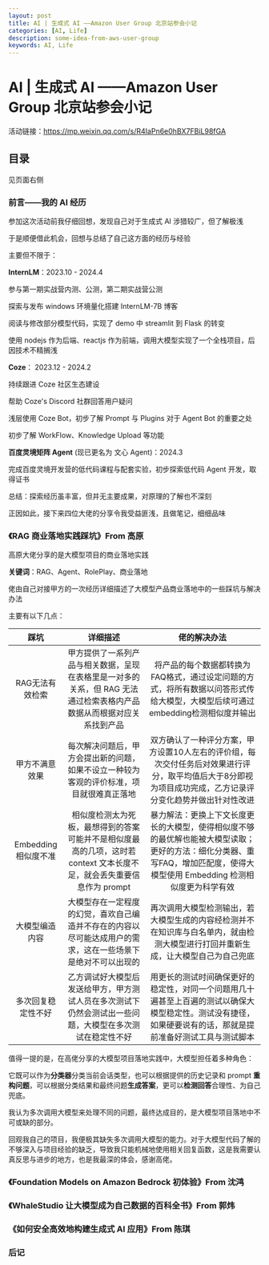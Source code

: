 ```yaml
---
layout: post
title: AI | 生成式 AI ——Amazon User Group 北京站参会小记
categories: [AI, Life]
description: some-idea-from-aws-user-group
keywords: AI, Life
---
```



# AI | 生成式 AI ——Amazon User Group 北京站参会小记

活动链接：https://mp.weixin.qq.com/s/R4IaPn6e0hBX7FBiL98fGA

## 目录

见页面右侧

### 前言——我的 AI 经历

参加这次活动前我仔细回想，发现自己对于生成式 AI 涉猎较广，但了解极浅

于是顺便借此机会，回想与总结了自己这方面的经历与经验

主要但不限于：

**InternLM**：2023.10 - 2024.4

参与第一期实战营内测、公测，第二期实战营公测

探索与发布 windows 环境量化搭建 InternLM-7B 博客

阅读与修改部分模型代码，实现了 demo 中 streamlit 到 Flask 的转变

使用 nodejs 作为后端、reactjs 作为前端，调用大模型实现了一个全栈项目，后因技术不精搁浅



**Coze**： 2023.12 - 2024.2 

持续跟进 Coze 社区生态建设 

帮助 Coze's Discord 社群回答用户疑问

浅层使用 Coze Bot，初步了解 Prompt 与 Plugins 对于 Agent Bot 的重要之处

初步了解 WorkFlow、Knowledge Upload 等功能



**百度灵境矩阵 Agent** (现已更名为 文心 Agent)：2024.3

完成百度灵境开发营的低代码课程与配套实验，初步探索低代码 Agent 开发，取得证书



总结：探索经历虽丰富，但并无主要成果，对原理的了解也不深刻

正因如此，接下来四位大佬的分享令我受益匪浅，且做笔记，细细品味

### 《RAG 商业落地实践踩坑》From 高原

高原大佬分享的是大模型项目的商业落地实践

**关键词**：RAG、Agent、RolePlay、商业落地

佬由自己对接甲方的一次经历详细描述了大模型产品商业落地中的一些踩坑与解决办法

主要有以下几点：



|        踩坑         |                           详细描述                           |                         佬的解决办法                         |
| :-----------------: | :----------------------------------------------------------: | :----------------------------------------------------------: |
|   RAG无法有效检索   | 甲方提供了一系列产品与相关数据，呈现在表格里是一对多的关系，但 RAG 无法通过检索表格内产品数据从而根据对应关系找到产品 | 将产品的每个数据都转换为FAQ格式，通过设定问题的方式，将所有数据以问答形式传给大模型，大模型后续可通过embedding检测相似度并输出 |
|   甲方不满意效果    | 每次解决问题后，甲方会提出新的问题，如果不设立一种较为客观的评价标准，项目就很难真正落地 | 双方确认了一种评分方案，甲方设置10人左右的评价组，每次交付任务后对效果进行评分，取平均值后大于8分即视为项目成功完成，乙方记录评分变化趋势并做出针对性改进 |
| Embedding相似度不准 | 相似度检测太为死板，最想得到的答案可能并不是相似度最高的几项，这时若context 文本长度不足，就会丢失重要信息作为 prompt | 暴力解法：更换上下文长度更长的大模型，使得相似度不够的最优解也能被大模型读取；更好的方法：细化分类器、重写FAQ，增加匹配度，使得大模型使用 Embedding 检测相似度更为科学有效 |
|   大模型编造内容    | 大模型存在一定程度的幻觉，喜欢自己编造并不存在的内容以尽可能达成用户的需求，这在一些场景下是绝对不可以出现的 | 再次调用大模型检测输出，若大模型生成的内容经检测并不在知识库与白名单内，就由检测大模型进行打回并重新生成，让大模型自己为自己兜底 |
| 多次回复稳定性不好  | 乙方调试好大模型后发送给甲方，甲方测试人员在多次测试下仍然会测试出一些问题，大模型在多次测试在稳定性不好 | 用更长的测试时间确保更好的稳定性，对同一个问题用几十遍甚至上百遍的测试以确保大模型稳定性。测试没有捷径，如果硬要说有的话，那就是提前准备好测试工具与测试脚本 |

值得一提的是，在高佬分享的大模型项目落地实践中，大模型担任着多种角色：

它既可以作为**分类器**分类当前会话类型，也可以根据提供的历史记录和 prompt **重构问题**，可以根据分类结果和最终问题**生成答案**，更可以**检测回答**合理性、为自己兜底。

我认为多次调用大模型来处理不同的问题，最终达成目的，是大模型项目落地中不可或缺的部分。

回观我自己的项目，我便极其缺失多次调用大模型的能力。对于大模型代码了解的不够深入与项目经验的缺乏，导致我只能机械地使用相关回复函数，这是我需要认真反思与进步的地方，也是我最深的体会，感谢高佬。


### 《Foundation Models on Amazon Bedrock 初体验》From 沈鸿





### 《WhaleStudio 让大模型成为自己数据的百科全书》From 郭炜





### 《如何安全高效地构建生成式 AI 应用》From 陈琪





### 后记




